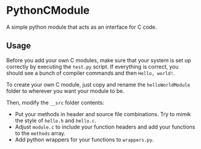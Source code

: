 # PythonCModule
A simple python module that acts as an interface for C code.

## Usage
Before you add your own C modules, make sure that your system is set up correctly by executing the ``test.py`` script.
If everything is correct, you should see a bunch of compiler commands and then ``Hello, world!``.

To create your own C module, just copy and rename the ``helloWorldModule`` folder to wherever you want your module to be.

Then, modify the ``__src`` folder contents:
* Put your methods in header and source file combinations. Try to mimik the style of ``hello.h`` and ``hello.c``.
* Adjust ``module.c`` to include your function headers and add your functions to the ``methods`` array.
* Add python wrappers for your functions to ``wrappers.py``.
